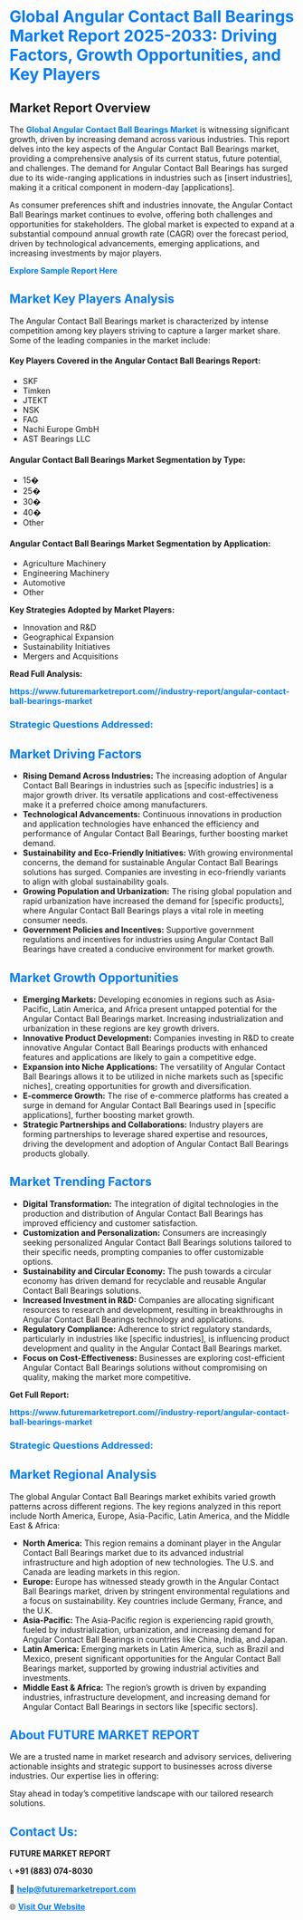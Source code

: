 <h1 style="color: #007BFF;">Global Angular Contact Ball Bearings Market Report 2025-2033: Driving Factors, Growth Opportunities, and Key Players</h1>

<section id="overview">
<h2>Market Report Overview</h2>
<p>The <a href="https://www.futuremarketreport.com//industry-report/angular-contact-ball-bearings-market" style="color: #007BFF; text-decoration: none;"><strong>Global Angular Contact Ball Bearings Market</strong></a> is witnessing significant growth, driven by increasing demand across various industries. This report delves into the key aspects of the Angular Contact Ball Bearings market, providing a comprehensive analysis of its current status, future potential, and challenges. The demand for Angular Contact Ball Bearings has surged due to its wide-ranging applications in industries such as [insert industries], making it a critical component in modern-day [applications].</p>
<p>As consumer preferences shift and industries innovate, the Angular Contact Ball Bearings market continues to evolve, offering both challenges and opportunities for stakeholders. The global market is expected to expand at a substantial compound annual growth rate (CAGR) over the forecast period, driven by technological advancements, emerging applications, and increasing investments by major players.</p>
</section>

<section id="overview">
<p><a href="https://www.futuremarketreport.com//request-sample/reportId=87596" style="color: #007BFF; text-decoration: none;"><strong>Explore Sample Report Here</strong></a></p>
</section>

<section id="key-players">
<h2 style="color: #007BFF;">Market Key Players Analysis</h2>
<p>The Angular Contact Ball Bearings market is characterized by intense competition among key players striving to capture a larger market share. Some of the leading companies in the market include:</p>
<h4>Key Players Covered in the Angular Contact Ball Bearings Report:</h4>
<ul><li>SKF</li><li>Timken</li><li>JTEKT</li><li>NSK</li><li>FAG</li><li>Nachi Europe GmbH</li><li>AST Bearings LLC</li></ul>
<h4>Angular Contact Ball Bearings Market Segmentation by Type:</h4>
<ul><li>15�</li><li>25�</li><li>30�</li><li>40�</li><li>Other</li></ul>

<h4>Angular Contact Ball Bearings Market Segmentation by Application:</h4>
<ul><li>Agriculture Machinery</li><li>Engineering Machinery</li><li>Automotive</li><li>Other</li></ul>
<p><strong>Key Strategies Adopted by Market Players:</strong></p>
<ul>
<li>Innovation and R&D</li>
<li>Geographical Expansion</li>
<li>Sustainability Initiatives</li>
<li>Mergers and Acquisitions</li>
</ul>
</section>

<section>
<p><strong>Read Full Analysis: </strong></p><a href="https://www.futuremarketreport.com//industry-report/angular-contact-ball-bearings-market" style="color: #007BFF; text-decoration: none;"><strong>https://www.futuremarketreport.com//industry-report/angular-contact-ball-bearings-market</strong></a>
<h3 style="color: #007BFF;">Strategic Questions Addressed:</h3>
</section>

<section id="driving-factors">
<h2 style="color: #007BFF;">Market Driving Factors</h2>
<ul>
<li><strong>Rising Demand Across Industries:</strong> The increasing adoption of Angular Contact Ball Bearings in industries such as [specific industries] is a major growth driver. Its versatile applications and cost-effectiveness make it a preferred choice among manufacturers.</li>
<li><strong>Technological Advancements:</strong> Continuous innovations in production and application technologies have enhanced the efficiency and performance of Angular Contact Ball Bearings, further boosting market demand.</li>
<li><strong>Sustainability and Eco-Friendly Initiatives:</strong> With growing environmental concerns, the demand for sustainable Angular Contact Ball Bearings solutions has surged. Companies are investing in eco-friendly variants to align with global sustainability goals.</li>
<li><strong>Growing Population and Urbanization:</strong> The rising global population and rapid urbanization have increased the demand for [specific products], where Angular Contact Ball Bearings plays a vital role in meeting consumer needs.</li>
<li><strong>Government Policies and Incentives:</strong> Supportive government regulations and incentives for industries using Angular Contact Ball Bearings have created a conducive environment for market growth.</li>
</ul>
</section>

<section id="growth-opportunities">
<h2 style="color: #007BFF;">Market Growth Opportunities</h2>
<ul>
<li><strong>Emerging Markets:</strong> Developing economies in regions such as Asia-Pacific, Latin America, and Africa present untapped potential for the Angular Contact Ball Bearings market. Increasing industrialization and urbanization in these regions are key growth drivers.</li>
<li><strong>Innovative Product Development:</strong> Companies investing in R&D to create innovative Angular Contact Ball Bearings products with enhanced features and applications are likely to gain a competitive edge.</li>
<li><strong>Expansion into Niche Applications:</strong> The versatility of Angular Contact Ball Bearings allows it to be utilized in niche markets such as [specific niches], creating opportunities for growth and diversification.</li>
<li><strong>E-commerce Growth:</strong> The rise of e-commerce platforms has created a surge in demand for Angular Contact Ball Bearings used in [specific applications], further boosting market growth.</li>
<li><strong>Strategic Partnerships and Collaborations:</strong> Industry players are forming partnerships to leverage shared expertise and resources, driving the development and adoption of Angular Contact Ball Bearings products globally.</li>
</ul>
</section>

<section id="trending-factors">
<h2 style="color: #007BFF;">Market Trending Factors</h2>
<ul>
<li><strong>Digital Transformation:</strong> The integration of digital technologies in the production and distribution of Angular Contact Ball Bearings has improved efficiency and customer satisfaction.</li>
<li><strong>Customization and Personalization:</strong> Consumers are increasingly seeking personalized Angular Contact Ball Bearings solutions tailored to their specific needs, prompting companies to offer customizable options.</li>
<li><strong>Sustainability and Circular Economy:</strong> The push towards a circular economy has driven demand for recyclable and reusable Angular Contact Ball Bearings solutions.</li>
<li><strong>Increased Investment in R&D:</strong> Companies are allocating significant resources to research and development, resulting in breakthroughs in Angular Contact Ball Bearings technology and applications.</li>
<li><strong>Regulatory Compliance:</strong> Adherence to strict regulatory standards, particularly in industries like [specific industries], is influencing product development and quality in the Angular Contact Ball Bearings market.</li>
<li><strong>Focus on Cost-Effectiveness:</strong> Businesses are exploring cost-efficient Angular Contact Ball Bearings solutions without compromising on quality, making the market more competitive.</li>
</ul>
</section>

<section>
<p><strong>Get Full Report: </strong></p><a href="https://www.futuremarketreport.com//industry-report/angular-contact-ball-bearings-market" style="color: #007BFF; text-decoration: none;"><strong>https://www.futuremarketreport.com//industry-report/angular-contact-ball-bearings-market</strong></a>
<h3 style="color: #007BFF;">Strategic Questions Addressed:</h3>
</section>


<section id="regional-analysis">
<h2 style="color: #007BFF;">Market Regional Analysis</h2>
<p>The global Angular Contact Ball Bearings market exhibits varied growth patterns across different regions. The key regions analyzed in this report include North America, Europe, Asia-Pacific, Latin America, and the Middle East & Africa:</p>
<ul>
<li><strong>North America:</strong> This region remains a dominant player in the Angular Contact Ball Bearings market due to its advanced industrial infrastructure and high adoption of new technologies. The U.S. and Canada are leading markets in this region.</li>
<li><strong>Europe:</strong> Europe has witnessed steady growth in the Angular Contact Ball Bearings market, driven by stringent environmental regulations and a focus on sustainability. Key countries include Germany, France, and the U.K.</li>
<li><strong>Asia-Pacific:</strong> The Asia-Pacific region is experiencing rapid growth, fueled by industrialization, urbanization, and increasing demand for Angular Contact Ball Bearings in countries like China, India, and Japan.</li>
<li><strong>Latin America:</strong> Emerging markets in Latin America, such as Brazil and Mexico, present significant opportunities for the Angular Contact Ball Bearings market, supported by growing industrial activities and investments.</li>
<li><strong>Middle East & Africa:</strong> The region’s growth is driven by expanding industries, infrastructure development, and increasing demand for Angular Contact Ball Bearings in sectors like [specific sectors].</li>
</ul>
</section>

<footer>
<h2 style="color: #007BFF;">About FUTURE MARKET REPORT</h2>
<p>We are a trusted name in market research and advisory services, delivering actionable insights and strategic support to businesses across diverse industries. Our expertise lies in offering:</p>

<p>Stay ahead in today’s competitive landscape with our tailored research solutions.</p>

<h2 style="color: #007BFF;">Contact Us:</h2>
<p><strong>FUTURE MARKET REPORT</strong></p>
<p>📞 <strong>+91 (883) 074-8030</strong></p>
<p>📧 <strong><a href="mailto:help@futuremarketreport.com" style="color: #007BFF;">help@futuremarketreport.com</a></strong></p>
<p>🌐 <strong><a href="https://www.futuremarketreport.com/" style="color: #007BFF;">Visit Our Website</a></strong></p>
</footer>